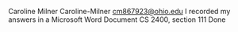 Caroline Milner
Caroline-Milner
cm867923@ohio.edu
I recorded my answers in a Microsoft Word Document
CS 2400, section 111
Done
